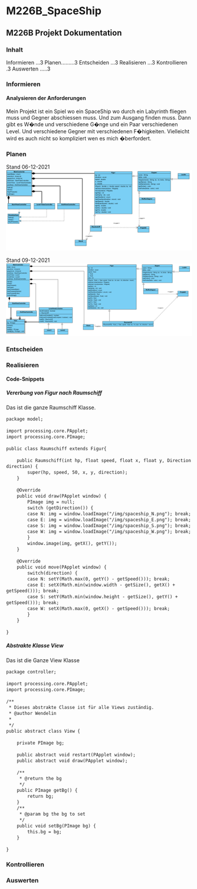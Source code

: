 # M226B_SpaceShip

## M226B Projekt Dokumentation
### Inhalt
Informieren ...3
Planen.........3
Entscheiden ...3
Realisieren ...3
Kontrollieren .3
Auswerten .....3

### Informieren
#### Analysieren der Anforderungen
Mein Projekt ist ein Spiel wo ein SpaceShip wo durch ein Labyrinth fliegen muss und Gegner abschiessen muss. Und zum Ausgang finden muss. Dann gibt es W�nde und verschiedene G�nge und ein Paar verschiedenen Level. Und verschiedene Gegner mit verschiedenen F�higkeiten. Vielleicht wird es auch nicht so kompliziert wen es mich �berfordert.

### Planen

Stand 06-12-2021
![Erstes Classen-Diagramm](Classen-Diagramme/Screenshot_2021-12-06_102343.png)

Stand 09-12-2021
![Erstes Classen-Diagramm](Classen-Diagramme/Screenshot_2021-12-09_101626.png)

### Entscheiden

### Realisieren

#### Code-Snippets

##### Vererbung von Figur nach Raumschiff

Das ist die ganze Raumschiff Klasse.

```
package model;

import processing.core.PApplet;
import processing.core.PImage;

public class Raumschiff extends Figur{

	public Raumschiff(int hp, float speed, float x, float y, Direction direction) {
		super(hp, speed, 50, x, y, direction);
	}

	@Override
	public void draw(PApplet window) {
		PImage img = null;
		switch (getDirection()) {
		case N: img = window.loadImage("/img/spaceship_N.png"); break; 
		case E: img = window.loadImage("/img/spaceship_E.png"); break; 
		case S: img = window.loadImage("/img/spaceship_S.png"); break; 
		case W: img = window.loadImage("/img/spaceship_W.png"); break; 			
		}
		window.image(img, getX(), getY());
	}

	@Override
	public void move(PApplet window) {
		switch(direction) {
		case N: setY(Math.max(0, getY() - getSpeed())); break;
		case E: setX(Math.min(window.width - getSize(), getX() + getSpeed())); break;
		case S: setY(Math.min(window.height - getSize(), getY() + getSpeed())); break;
		case W: setX(Math.max(0, getX() - getSpeed())); break;
		}
	}

}
```

##### Abstrakte Klasse View

Das ist die Ganze View Klasse

```
package controller;

import processing.core.PApplet;
import processing.core.PImage;

/**
 * Dieses abstrakte Classe ist für alle Views zuständig.
 * @author Wendelin
 *
 */
public abstract class View {
	
	private PImage bg;

	public abstract void restart(PApplet window);
	public abstract void draw(PApplet window);
	
	/**
	 * @return the bg
	 */
	public PImage getBg() {
		return bg;
	}
	/**
	 * @param bg the bg to set
	 */
	public void setBg(PImage bg) {
		this.bg = bg;
	}

}
```

### Kontrollieren

### Auswerten
